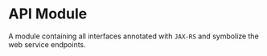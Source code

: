 # API Module

A module containing all interfaces annotated with `JAX-RS` and symbolize the web service endpoints.
